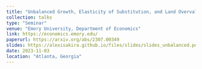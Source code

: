 ```yaml
---
title: "Unbalanced Growth, Elasticity of Substitution, and Land Overvaluation"
collection: talks
type: "Seminar"
venue: "Emory University, Department of Economics"
link: https://economics.emory.edu/
paperurl: https://arxiv.org/abs/2307.00349
slides: https://alexisakira.github.io/files/slides/slides_unbalanced.pdf
date: 2023-11-03
location: "Atlanta, Georgia"
---
```

